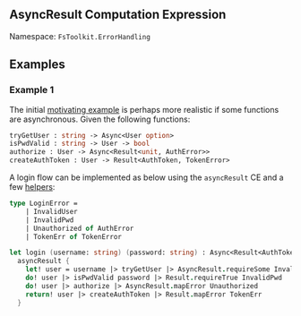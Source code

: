 ## AsyncResult Computation Expression

Namespace: `FsToolkit.ErrorHandling`


## Examples

### Example 1

The initial [motivating example](../../) is perhaps more realistic if some functions are asynchronous. Given the following functions:

```fsharp
tryGetUser : string -> Async<User option>
isPwdValid : string -> User -> bool
authorize : User -> Async<Result<unit, AuthError>>
createAuthToken : User -> Result<AuthToken, TokenError>
```

A login flow can be implemented as below using the `asyncResult` CE and a few [helpers](others.md):

```fsharp
type LoginError = 
	| InvalidUser
	| InvalidPwd
	| Unauthorized of AuthError
	| TokenErr of TokenError

let login (username: string) (password: string) : Async<Result<AuthToken, LoginError>> =
  asyncResult {
    let! user = username |> tryGetUser |> AsyncResult.requireSome InvalidUser
    do! user |> isPwdValid password |> Result.requireTrue InvalidPwd
    do! user |> authorize |> AsyncResult.mapError Unauthorized
    return! user |> createAuthToken |> Result.mapError TokenErr
  }
```
